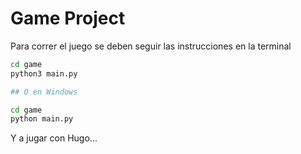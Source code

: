 # Game Project

Para correr el juego se deben seguir las instrucciones en la terminal

```bash
cd game
python3 main.py

## O en Windows

cd game
python main.py
```

Y a jugar con Hugo...
